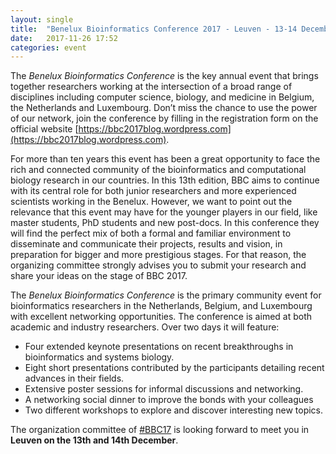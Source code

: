 ```yaml
---
layout: single
title:  "Benelux Bioinformatics Conference 2017 - Leuven - 13-14 December"
date:   2017-11-26 17:52
categories: event
---
```


The *Benelux Bioinformatics Conference* is the key annual event that brings together researchers working at the intersection of a broad range of disciplines including computer science, biology, and medicine in Belgium, the Netherlands and Luxembourg. Don’t miss the chance to use the power of our network, join the conference by filling in the registration form on the official website [https://bbc2017blog.wordpress.com](https://bbc2017blog.wordpress.com).

For more than ten years this event has been a great opportunity to face the rich and connected community of the bioinformatics and computational biology research in our countries. In this 13th edition, BBC aims to continue with its central role for both junior researchers and more experienced scientists working in the Benelux. However, we want to point out the relevance that this event may have for the younger players in our field, like master students, PhD students and new post-docs. In this conference they will find the perfect mix of both a formal and familiar environment to disseminate and communicate their projects, results and vision, in preparation for bigger and more prestigious stages. For that reason, the organizing committee strongly advises you to submit your research and share your ideas on the stage of BBC 2017.

The *Benelux Bioinformatics Conference* is the primary community event for bioinformatics researchers in the Netherlands, Belgium, and Luxembourg with excellent networking opportunities. The conference is aimed at both academic and industry researchers. Over two days it will feature:

- Four extended keynote presentations on recent breakthroughs in bioinformatics and systems biology.
- Eight short presentations contributed by the participants detailing recent advances in their fields.
- Extensive poster sessions for informal discussions and networking.
- A networking social dinner to improve the bonds with your colleagues
- Two different workshops to explore and discover interesting new topics.

The organization committee of [#BBC17](https://twitter.com/hashtag/BBC17?src=hash) is looking forward to meet you in **Leuven on the 13th and 14th December**.

